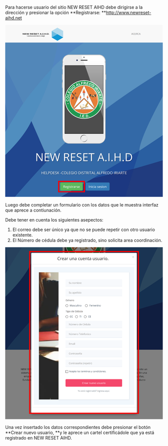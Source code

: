 Para hacerse usuario del sitio NEW RESET AIHD debe dirigirse a la dirección y presionar la opción **Registrarse: **http://www.newreset-aihd.net

![](/assets/IngresarRegistrar.png)

Luego debe completar un formulario con los datos que le muestra interfaz que aprece a contiunación.

Debe tener en cuenta los siguientes asepectos:

1. El correo debe ser único ya que no se puede repetir con otro usuario existente.
2. El Número de cédula debe ya registrado, sino solicita area coordinación.

![](/assets/02IngresarFormularioNuevoUsuario.png)

Una vez insertado los datos correspondientes debe presionar el botón **Crear nuevo usuario, **y le aprece un cartel certificádole que ya está registrado en NEW RESET AIHD.



